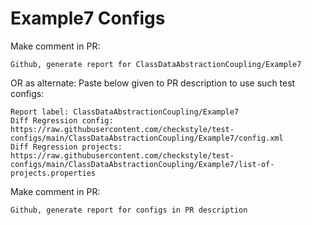 # Example7 Configs
Make comment in PR:
```
Github, generate report for ClassDataAbstractionCoupling/Example7
```
OR as alternate:
Paste below given to PR description to use such test configs:
```
Report label: ClassDataAbstractionCoupling/Example7
Diff Regression config: https://raw.githubusercontent.com/checkstyle/test-configs/main/ClassDataAbstractionCoupling/Example7/config.xml
Diff Regression projects: https://raw.githubusercontent.com/checkstyle/test-configs/main/ClassDataAbstractionCoupling/Example7/list-of-projects.properties
```
Make comment in PR:
```
Github, generate report for configs in PR description
```
